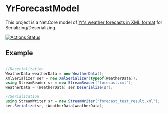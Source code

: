 # YrForecastModel
This project is a Net.Core model of [Yr's weather forecasts in XML format](https://hjelp.yr.no/hc/en-us/articles/360001940793-Free-weather-data-service-from-Yr) for Serializing/Deserializing.

[![Actions Status](https://github.com/spkg-git/YrForecastModel/workflows/.NET%20Core/badge.svg)](https://github.com/spkg-git/YrForecastModel/YrForecastModel/actions?query=workflow%3A%22.NET+Core%22)
## Example
```csharp

//Deserialization
WeatherData weatherData = new WeatherData();
XmlSerializer ser = new XmlSerializer(typeof(WeatherData));
using StreamReader sr = new StreamReader("forecast.xml");
weatherData = (WeatherData) ser.Deserialize(sr);

//Serialization
using StreamWriter sr = new StreamWriter("forecast_test_result.xml");
ser.Serialize(sr, (WeatherData)weatherData);
```
